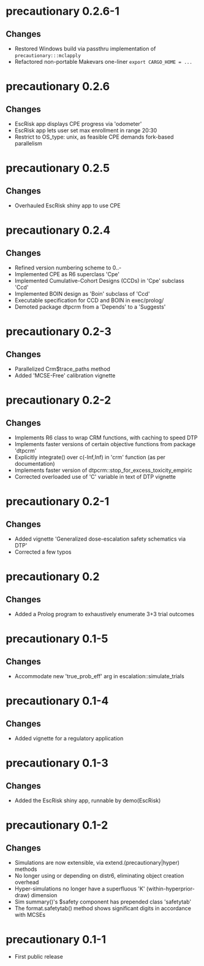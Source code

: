 # precautionary 0.2.6-1

## Changes

* Restored Windows build via passthru implementation of `precautionary:::mclapply`
* Refactored non-portable Makevars one-liner `export CARGO_HOME = ...`

# precautionary 0.2.6

## Changes

* EscRisk app displays CPE progress via 'odometer'
* EscRisk app lets user set max enrollment in range 20:30
* Restrict to OS_type: unix, as feasible CPE demands fork-based parallelism

# precautionary 0.2.5

## Changes

* Overhauled EscRisk shiny app to use CPE

# precautionary 0.2.4

## Changes

* Refined version numbering scheme to 0.<tranche>.<feature>-<patch>
* Implemented CPE as R6 superclass 'Cpe'
* Implemented Cumulative-Cohort Designs (CCDs) in 'Cpe' subclass 'Ccd'
* Implemented BOIN design as 'Boin' subclass of 'Ccd'
* Executable specification for CCD and BOIN in exec/prolog/
* Demoted package dtpcrm from a 'Depends' to a 'Suggests'

# precautionary 0.2-3

## Changes

* Parallelized Crm$trace_paths method
* Added 'MCSE-Free' calibration vignette

# precautionary 0.2-2

## Changes

* Implements R6 class to wrap CRM functions, with caching to speed DTP
* Implements faster versions of certain objective functions from package 'dtpcrm'
* Explicitly integrate() over c(-Inf,Inf) in 'crm' function (as per documentation)
* Implements faster version of dtpcrm::stop_for_excess_toxicity_empiric
* Corrected overloaded use of 'C' variable in text of DTP vignette

# precautionary 0.2-1

## Changes

* Added vignette 'Generalized dose-escalation safety schematics via DTP'
* Corrected a few typos

# precautionary 0.2

## Changes

* Added a Prolog program to exhaustively enumerate 3+3 trial outcomes

# precautionary 0.1-5

## Changes

* Accommodate new 'true_prob_eff' arg in escalation::simulate_trials

# precautionary 0.1-4

## Changes

* Added vignette for a regulatory application

# precautionary 0.1-3

## Changes

* Added the EscRisk shiny app, runnable by demo(EscRisk)

# precautionary 0.1-2

## Changes

* Simulations are now extensible, via extend.(precautionary|hyper) methods
* No longer using or depending on distr6, eliminating object creation overhead
* Hyper-simulations no longer have a superfluous 'K' (within-hyperprior-draw) dimension
* Sim summary()'s $safety component has prepended class 'safetytab'
* The format.safetytab() method shows significant digits in accordance with MCSEs

# precautionary 0.1-1

* First public release
